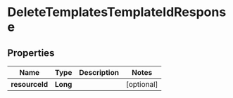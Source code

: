 
# DeleteTemplatesTemplateIdResponse

## Properties
Name | Type | Description | Notes
------------ | ------------- | ------------- | -------------
**resourceId** | **Long** |  |  [optional]



